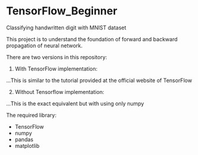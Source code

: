 # TensorFlow_Beginner
Classifying handwritten digit with MNIST dataset

This project is to understand the foundation of forward and backward propagation of neural network.


There are two versions in this repository:

1. With TensorFlow implementation:

...This is similar to the tutorial provided at the official website of TensorFlow

2. Without Tensorflow implementation: 

...This is the exact equivalent but with using only numpy



The required library:
* TensorFlow
* numpy
* pandas
* matplotlib
